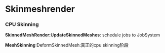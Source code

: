 # Skinmeshrender

### CPU Skinning

**SkinnedMeshRender:UpdateSkinnedMeshes**: schedule jobs to JobSystem

**MeshSkinning**:DeformSkinnedMesh:真正的cpu skinning阶段

